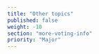 ```yaml
---
title: "Other topics"
published: false
weight: -10
section: "more-voting-info"
priority: "Major"
---
```



  